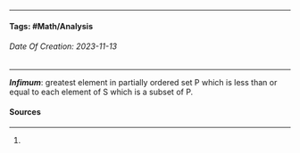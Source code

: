 __________________________________________________________________________
#### **Tags:** #Math/Analysis
###### *Date Of Creation: 2023-11-13*
__________________________________________________________________________

***Infimum***: greatest element in partially ordered set P which is less than or equal to each element of S which is a subset of P.
#### Sources
__________________________________________________________________________
1. 